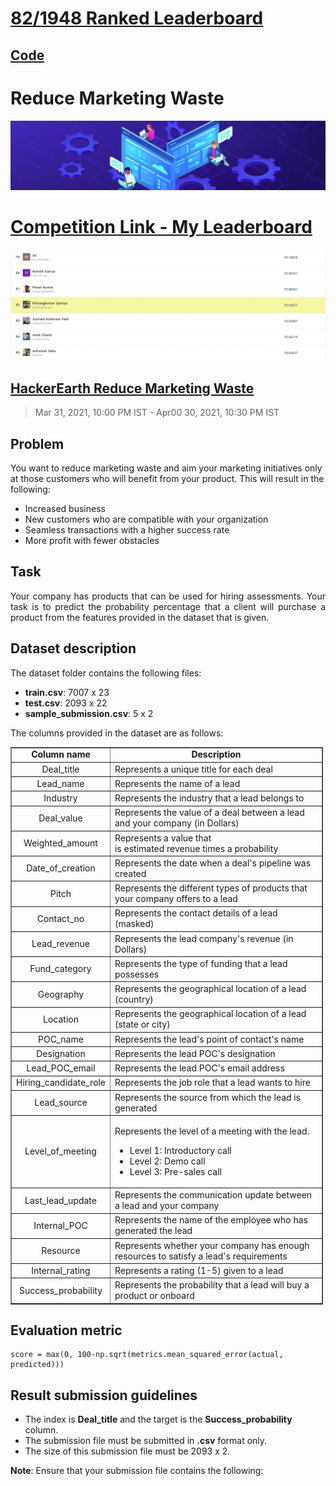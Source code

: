 # [82/1948 Ranked Leaderboard](https://www.hackerearth.com/challenges/competitive/hackerearth-machine-learning-challenge-reduce-marketing-spend/leaderboard/reduce-marketing-waste-24-9c4e0592/page/2/)

## [Code](./reduce_marketing_waste_cat_boost.ipynb)

# Reduce Marketing Waste

![feature image](./images/reduce-marketing-waste-feature-image.png)

# [Competition Link - My Leaderboard](https://www.hackerearth.com/challenges/competitive/hackerearth-machine-learning-challenge-reduce-marketing-spend/leaderboard/reduce-marketing-waste-24-9c4e0592/page/2/)

![leaderboard](./images/leaderboard.png)


## [HackerEarth Reduce Marketing Waste](https://www.hackerearth.com/challenges/competitive/hackerearth-machine-learning-challenge-reduce-marketing-spend/)
> Mar 31, 2021, 10:00 PM IST - Apr00 30, 2021, 10:30 PM IST

## **Problem**

<div class="description">
	<p>You want to reduce marketing waste and aim your marketing initiatives only at those customers who will
		benefit from your product. This will result in the following:
	</p>
	<ul>
		<li>Increased business</li>
		<li>New customers who are compatible with your organization</li>
		<li>Seamless transactions with a higher success rate</li>
		<li>More profit with fewer obstacles</li>
	</ul>
	<h2 style="text-align:justify"><strong>Task</strong></h2>
	<p style="text-align:justify">Your company has&nbsp;products that can be used for hiring
		assessments.&nbsp;Your task is to predict the probability percentage that a client will purchase a
		product from the features provided in the dataset that is given.
	</p>
	<h2>Dataset description</h2>
	<p>The dataset folder contains the following files:</p>
	<ul>
		<li><strong>train.csv</strong>: 7007 x 23</li>
		<li><strong>test.csv</strong>: 2093 x 22</li>
		<li><strong>sample_submission.csv</strong>: 5 x 2</li>
	</ul>
	<p>The columns provided in the dataset are as follows:</p>
	<table border="1" style="width:500px">
		<tbody>
			<tr>
				<td style="text-align:center; width:139px"><strong>Column name</strong></td>
				<td style="text-align:center; width:346px"><strong>Description</strong></td>
			</tr>
			<tr>
				<td style="text-align:center; width:139px">Deal_title</td>
				<td style="width:346px">Represents a unique title for each deal</td>
			</tr>
			<tr>
				<td style="text-align:center; width:139px">Lead_name</td>
				<td style="width:346px">Represents the name of a lead</td>
			</tr>
			<tr>
				<td style="text-align:center; width:139px">Industry</td>
				<td style="width:346px">Represents the industry that a lead belongs to</td>
			</tr>
			<tr>
				<td style="text-align:center; width:139px">Deal_value</td>
				<td style="width:346px">Represents the value of a deal between a lead and your company (in
					Dollars)
				</td>
			</tr>
			<tr>
				<td style="text-align:center; width:139px">Weighted_amount</td>
				<td style="width:346px">Represents a value that is&nbsp;estimated&nbsp;revenue&nbsp;times a
					probability
				</td>
			</tr>
			<tr>
				<td style="text-align:center; width:139px">Date_of_creation</td>
				<td style="width:346px">Represents the date when a deal's pipeline was created</td>
			</tr>
			<tr>
				<td style="text-align:center; width:139px">Pitch</td>
				<td style="width:346px">Represents the different types of products that your company offers to a
					lead
				</td>
			</tr>
			<tr>
				<td style="text-align:center; width:139px">Contact_no</td>
				<td style="width:346px">Represents the contact details of a lead (masked)</td>
			</tr>
			<tr>
				<td style="text-align:center; width:139px">Lead_revenue</td>
				<td style="width:346px">Represents the lead company's revenue (in Dollars)</td>
			</tr>
			<tr>
				<td style="text-align:center; width:139px">Fund_category</td>
				<td style="width:346px">Represents the type of funding that a lead possesses</td>
			</tr>
			<tr>
				<td style="text-align:center; width:139px">Geography</td>
				<td style="width:346px">Represents the geographical location of a lead (country)</td>
			</tr>
			<tr>
				<td style="text-align:center; width:139px">Location</td>
				<td style="width:346px">Represents the geographical location of a lead (state or city)</td>
			</tr>
			<tr>
				<td style="text-align:center; width:139px">POC_name</td>
				<td style="width:346px">Represents the lead's point of contact's name</td>
			</tr>
			<tr>
				<td style="text-align:center; width:139px">Designation</td>
				<td style="width:346px">Represents the lead POC's designation</td>
			</tr>
			<tr>
				<td style="text-align:center; width:139px">Lead_POC_email</td>
				<td style="width:346px">Represents the lead POC's email address</td>
			</tr>
			<tr>
				<td style="text-align:center; width:139px">Hiring_candidate_role</td>
				<td style="width:346px">Represents the job role that a lead wants to hire&nbsp;</td>
			</tr>
			<tr>
				<td style="text-align:center; width:139px">Lead_source</td>
				<td style="width:346px">Represents the source from which the lead is generated</td>
			</tr>
			<tr>
				<td style="text-align:center; width:139px">Level_of_meeting</td>
				<td style="width:346px">
					<p>Represents the level of a meeting with the lead.&nbsp;</p>
					<ul>
						<li>Level 1: Introductory call</li>
						<li>Level 2: Demo call</li>
						<li>Level 3: Pre-sales call</li>
					</ul>
				</td>
			</tr>
			<tr>
				<td style="text-align:center; width:139px">Last_lead_update</td>
				<td style="width:346px">Represents the communication update between a lead and your company</td>
			</tr>
			<tr>
				<td style="text-align:center; width:139px">Internal_POC</td>
				<td style="width:346px">Represents the name of the employee who has generated the lead</td>
			</tr>
			<tr>
				<td style="text-align:center; width:139px">Resource</td>
				<td style="width:346px">Represents whether your company has enough resources to satisfy a lead's
					requirements
				</td>
			</tr>
			<tr>
				<td style="text-align:center; width:139px">Internal_rating</td>
				<td style="width:346px">Represents a rating (1-5) given to a lead&nbsp;</td>
			</tr>
			<tr>
				<td style="text-align:center; width:139px">Success_probability</td>
				<td style="width:346px">Represents the probability that a lead will buy a product or
					onboard&nbsp;
				</td>
			</tr>
		</tbody>
	</table>
	<h2><strong>Evaluation metric</strong></h2>
	<pre
		class="prettyprint"><code>score = max(0, 100-np.sqrt(metrics.mean_squared_error(actual, predicted)))</code></pre>
	<h2><strong>Result submission guidelines</strong></h2>
	<ul>
		<li>The index is <strong>Deal_title</strong> and the target is
			the&nbsp;<strong>Success_probability</strong> column.&nbsp;
		</li>
		<li>The submission file must be submitted in <strong>.csv</strong> format only.</li>
		<li>The size of this submission file must be&nbsp;2093 x&nbsp;2.</li>
	</ul>
	<p><strong>Note</strong>: Ensure that your submission file contains the following:</p>
</div>